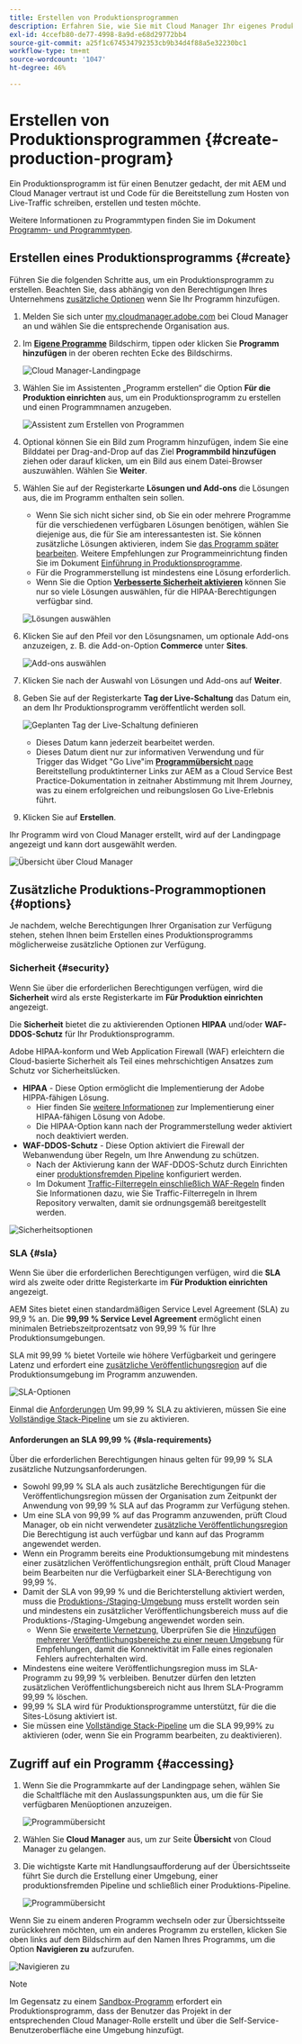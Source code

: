 ```yaml
---
title: Erstellen von Produktionsprogrammen
description: Erfahren Sie, wie Sie mit Cloud Manager Ihr eigenes Produktionsprogramm für das Hosten von Live-Traffic erstellen.
exl-id: 4ccefb80-de77-4998-8a9d-e68d29772bb4
source-git-commit: a25f1c674534792353cb9b34d4f88a5e32230bc1
workflow-type: tm+mt
source-wordcount: '1047'
ht-degree: 46%

---
```



# Erstellen von Produktionsprogrammen {#create-production-program}

Ein Produktionsprogramm ist für einen Benutzer gedacht, der mit AEM und Cloud Manager vertraut ist und Code für die Bereitstellung zum Hosten von Live-Traffic schreiben, erstellen und testen möchte.

Weitere Informationen zu Programmtypen finden Sie im Dokument [Programm- und Programmtypen](program-types.md).

## Erstellen eines Produktionsprogramms {#create}

Führen Sie die folgenden Schritte aus, um ein Produktionsprogramm zu erstellen. Beachten Sie, dass abhängig von den Berechtigungen Ihres Unternehmens [zusätzliche Optionen](#options) wenn Sie Ihr Programm hinzufügen.

1. Melden Sie sich unter [my.cloudmanager.adobe.com](https://my.cloudmanager.adobe.com/) bei Cloud Manager an und wählen Sie die entsprechende Organisation aus.

1. Im **[Eigene Programme](/help/implementing/cloud-manager/getting-access-to-aem-in-cloud/editing-programs.md#my-programs)** Bildschirm, tippen oder klicken Sie **Programm hinzufügen** in der oberen rechten Ecke des Bildschirms.

   ![Cloud Manager-Landingpage](assets/log-in.png)

1. Wählen Sie im Assistenten „Programm erstellen“ die Option **Für die Produktion einrichten** aus, um ein Produktionsprogramm zu erstellen und einen Programmnamen anzugeben.

   ![Assistent zum Erstellen von Programmen](assets/create-production-program.png)

1. Optional können Sie ein Bild zum Programm hinzufügen, indem Sie eine Bilddatei per Drag-and-Drop auf das Ziel **Programmbild hinzufügen** ziehen oder darauf klicken, um ein Bild aus einem Datei-Browser auszuwählen. Wählen Sie **Weiter**.

1. Wählen Sie auf der Registerkarte **Lösungen und Add-ons** die Lösungen aus, die im Programm enthalten sein sollen.

   * Wenn Sie sich nicht sicher sind, ob Sie ein oder mehrere Programme für die verschiedenen verfügbaren Lösungen benötigen, wählen Sie diejenige aus, die für Sie am interessantesten ist. Sie können zusätzliche Lösungen aktivieren, indem Sie [das Programm später bearbeiten](/help/implementing/cloud-manager/getting-access-to-aem-in-cloud/editing-programs.md). Weitere Empfehlungen zur Programmeinrichtung finden Sie im Dokument [Einführung in Produktionsprogramme](/help/implementing/cloud-manager/getting-access-to-aem-in-cloud/introduction-production-programs.md).
   * Für die Programmerstellung ist mindestens eine Lösung erforderlich.
   * Wenn Sie die Option **[Verbesserte Sicherheit aktivieren](#security)** können Sie nur so viele Lösungen auswählen, für die HIPAA-Berechtigungen verfügbar sind.

   ![Lösungen auswählen](assets/setup-prod-select.png)

1. Klicken Sie auf den Pfeil vor den Lösungsnamen, um optionale Add-ons anzuzeigen, z. B. die Add-on-Option **Commerce** unter **Sites**.

   ![Add-ons auswählen](assets/setup-prod-commerce.png)

1. Klicken Sie nach der Auswahl von Lösungen und Add-ons auf **Weiter**.

1. Geben Sie auf der Registerkarte **Tag der Live-Schaltung** das Datum ein, an dem Ihr Produktionsprogramm veröffentlicht werden soll.

   ![Geplanten Tag der Live-Schaltung definieren](assets/setup-go-live.png)

   * Dieses Datum kann jederzeit bearbeitet werden.
   * Dieses Datum dient nur zur informativen Verwendung und für Trigger das Widget &quot;Go Live&quot;im [**Programmübersicht** page](/help/implementing/cloud-manager/getting-access-to-aem-in-cloud/editing-programs.md#program-overview) Bereitstellung produktinterner Links zur AEM as a Cloud Service Best Practice-Dokumentation in zeitnaher Abstimmung mit Ihrem Journey, was zu einem erfolgreichen und reibungslosen Go Live-Erlebnis führt.

1. Klicken Sie auf **Erstellen**.

Ihr Programm wird von Cloud Manager erstellt, wird auf der Landingpage angezeigt und kann dort ausgewählt werden.

![Übersicht über Cloud Manager](assets/navigate-cm.png)

## Zusätzliche Produktions-Programmoptionen {#options}

Je nachdem, welche Berechtigungen Ihrer Organisation zur Verfügung stehen, stehen Ihnen beim Erstellen eines Produktionsprogramms möglicherweise zusätzliche Optionen zur Verfügung.

### Sicherheit {#security}

Wenn Sie über die erforderlichen Berechtigungen verfügen, wird die **Sicherheit** wird als erste Registerkarte im **Für Produktion einrichten** angezeigt.

Die **Sicherheit** bietet die zu aktivierenden Optionen **HIPAA** und/oder **WAF-DDOS-Schutz** für Ihr Produktionsprogramm.

Adobe HIPAA-konform und Web Application Firewall (WAF) erleichtern die Cloud-basierte Sicherheit als Teil eines mehrschichtigen Ansatzes zum Schutz vor Sicherheitslücken.

* **HIPAA** - Diese Option ermöglicht die Implementierung der Adobe HIPPA-fähigen Lösung.
   * Hier finden Sie [weitere Informationen](https://www.adobe.com/go/hipaa-ready) zur Implementierung einer HIPAA-fähigen Lösung von Adobe.
   * Die HIPAA-Option kann nach der Programmerstellung weder aktiviert noch deaktiviert werden.
* **WAF-DDOS-Schutz** - Diese Option aktiviert die Firewall der Webanwendung über Regeln, um Ihre Anwendung zu schützen.
   * Nach der Aktivierung kann der WAF-DDOS-Schutz durch Einrichten einer [produktionsfremden Pipeline](/help/implementing/cloud-manager/configuring-pipelines/configuring-non-production-pipelines.md) konfiguriert werden.
   * Im Dokument [Traffic-Filterregeln einschließlich WAF-Regeln](/help/security/traffic-filter-rules-including-waf.md) finden Sie Informationen dazu, wie Sie Traffic-Filterregeln in Ihrem Repository verwalten, damit sie ordnungsgemäß bereitgestellt werden.

![Sicherheitsoptionen](assets/create-production-program-security.png)

### SLA {#sla}

Wenn Sie über die erforderlichen Berechtigungen verfügen, wird die **SLA** wird als zweite oder dritte Registerkarte im **Für Produktion einrichten** angezeigt.

AEM Sites bietet einen standardmäßigen Service Level Agreement (SLA) zu 99,9 % an. Die **99,99 % Service Level Agreement** ermöglicht einen minimalen Betriebszeitprozentsatz von 99,99 % für Ihre Produktionsumgebungen.

SLA mit 99,99 % bietet Vorteile wie höhere Verfügbarkeit und geringere Latenz und erfordert eine [zusätzliche Veröffentlichungsregion](/help/implementing/cloud-manager/manage-environments.md#multiple-regions) auf die Produktionsumgebung im Programm anzuwenden.

![SLA-Optionen](assets/create-production-program-sla.png)

Einmal die [Anforderungen](#sla-requirements) Um 99,99 % SLA zu aktivieren, müssen Sie eine [Vollständige Stack-Pipeline](/help/implementing/cloud-manager/configuring-pipelines/configuring-production-pipelines.md) um sie zu aktivieren.

#### Anforderungen an SLA 99,99 % {#sla-requirements}

Über die erforderlichen Berechtigungen hinaus gelten für 99,99 % SLA zusätzliche Nutzungsanforderungen.

* Sowohl 99,99 % SLA als auch zusätzliche Berechtigungen für die Veröffentlichungsregion müssen der Organisation zum Zeitpunkt der Anwendung von 99,99 % SLA auf das Programm zur Verfügung stehen.
* Um eine SLA von 99,99 % auf das Programm anzuwenden, prüft Cloud Manager, ob ein nicht verwendeter [zusätzliche Veröffentlichungsregion](/help/implementing/cloud-manager/manage-environments.md#multiple-regions) Die Berechtigung ist auch verfügbar und kann auf das Programm angewendet werden.
* Wenn ein Programm bereits eine Produktionsumgebung mit mindestens einer zusätzlichen Veröffentlichungsregion enthält, prüft Cloud Manager beim Bearbeiten nur die Verfügbarkeit einer SLA-Berechtigung von 99,99 %.
* Damit der SLA von 99,99 % und die Berichterstellung aktiviert werden, muss die [Produktions-/Staging-Umgebung](/help/implementing/cloud-manager/manage-environments.md#adding-environments) muss erstellt worden sein und mindestens ein zusätzlicher Veröffentlichungsbereich muss auf die Produktions-/Staging-Umgebung angewendet worden sein.
   * Wenn Sie [erweiterte Vernetzung,](/help/security/configuring-advanced-networking.md) Überprüfen Sie die [Hinzufügen mehrerer Veröffentlichungsbereiche zu einer neuen Umgebung](/help/implementing/cloud-manager/manage-environments.md#adding-regions) für Empfehlungen, damit die Konnektivität im Falle eines regionalen Fehlers aufrechterhalten wird.
* Mindestens eine weitere Veröffentlichungsregion muss im SLA-Programm zu 99,99 % verbleiben. Benutzer dürfen den letzten zusätzlichen Veröffentlichungsbereich nicht aus Ihrem SLA-Programm 99,99 % löschen.
* 99,99 % SLA wird für Produktionsprogramme unterstützt, für die die Sites-Lösung aktiviert ist.
* Sie müssen eine [Vollständige Stack-Pipeline](/help/implementing/cloud-manager/configuring-pipelines/configuring-production-pipelines.md) um die SLA 99,99% zu aktivieren (oder, wenn Sie ein Programm bearbeiten, zu deaktivieren).

## Zugriff auf ein Programm {#accessing}

1. Wenn Sie die Programmkarte auf der Landingpage sehen, wählen Sie die Schaltfläche mit den Auslassungspunkten aus, um die für Sie verfügbaren Menüoptionen anzuzeigen.

   ![Programmübersicht](assets/program-overview.png)

1. Wählen Sie **Cloud Manager** aus, um zur Seite **Übersicht** von Cloud Manager zu gelangen.

1. Die wichtigste Karte mit Handlungsaufforderung auf der Übersichtsseite führt Sie durch die Erstellung einer Umgebung, einer produktionsfremden Pipeline und schließlich einer Produktions-Pipeline.

   ![Programmübersicht](assets/set-up-prod5.png)

Wenn Sie zu einem anderen Programm wechseln oder zur Übersichtsseite zurückkehren möchten, um ein anderes Programm zu erstellen, klicken Sie oben links auf dem Bildschirm auf den Namen Ihres Programms, um die Option **Navigieren zu** aufzurufen.

![Navigieren zu](assets/create-program-a1.png)

>[!NOTE]
>
>Im Gegensatz zu einem [Sandbox-Programm](introduction-sandbox-programs.md#auto-creation) erfordert ein Produktionsprogramm, dass der Benutzer das Projekt in der entsprechenden Cloud Manager-Rolle erstellt und über die Self-Service-Benutzeroberfläche eine Umgebung hinzufügt.
